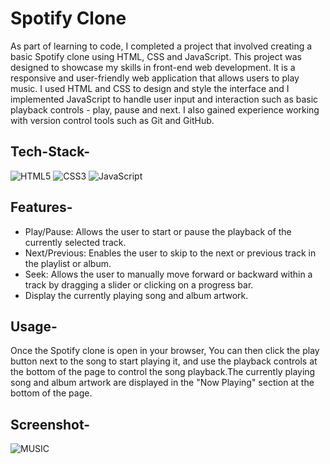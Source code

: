 # Spotify Clone

As part of learning to code, I completed a project that involved creating a basic Spotify clone using HTML, CSS and JavaScript. This project was designed to showcase my skills in front-end web development. It is a responsive and user-friendly web application that allows users to play music. I used HTML and CSS to design and style the interface and I implemented JavaScript to handle user input and interaction such as basic playback controls - play, pause and next. I also gained experience working with version control tools such as Git and GitHub.


## Tech-Stack-

<div align="left">
<img alt="HTML5" src="https://img.shields.io/badge/html5-%23E34F26.svg?style=for-the-badge&logo=html5&logoColor=white"/>
<img alt="CSS3" src="https://img.shields.io/badge/css3-%231572B6.svg?style=for-the-badge&logo=css3&logoColor=white"/> 
<img alt="JavaScript" src="https://img.shields.io/badge/javascript-%23323330.svg?style=for-the-badge&logo=javascript&logoColor=%23F7DF1E"/>
</div>

## Features-

- Play/Pause: Allows the user to start or pause the playback of the currently selected track.
- Next/Previous: Enables the user to skip to the next or previous track in the playlist or album.
- Seek: Allows the user to manually move forward or backward within a track by dragging a slider or clicking on a progress bar.
- Display the currently playing song and album artwork.

## Usage-

Once the Spotify clone is open in your browser, You can then click the play button next to the song to start playing it, and use the playback controls at the bottom of the page to control the song playback.The currently playing song and album artwork are displayed in the "Now Playing" section at the bottom of the page.

## Screenshot-

![MUSIC](https://github.com/Akash03s/Music_Project/assets/128800204/60642e3f-2e48-4b14-a9af-18022b0a0211)
